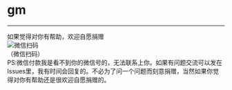 # gm

------------------
如果觉得对你有帮助，欢迎自愿捐赠  
![微信扫码](https://github.com/ZZMarquis/gm/blob/master/donate.png "")  
（微信扫码）  
PS:微信付款我是看不到你的微信号的，无法联系上你。如果有问题交流可以发在Issues里，我有时间会回复的。不必为了问一个问题而刻意捐赠，当然如果你觉得对你有帮助还是很欢迎自愿捐赠的。
